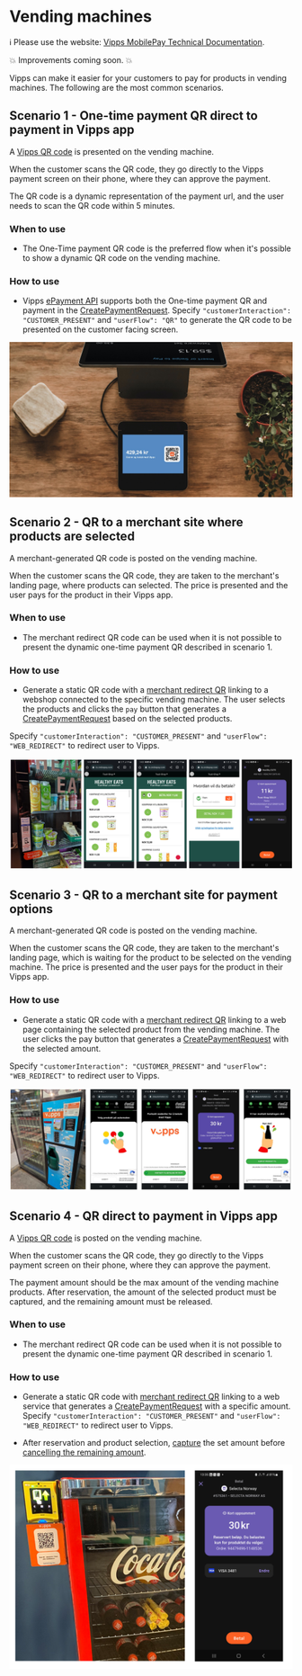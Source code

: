 <!-- START_METADATA
---
title: Vending machines
sidebar_label: Vending machines
sidebar_position: 80
pagination_next: null
pagination_prev: null
---
END_METADATA -->

# Vending machines

<!-- START_COMMENT -->

ℹ️ Please use the website:
[Vipps MobilePay Technical Documentation](https://vippsas.github.io/vipps-developer-docs/).

<!-- END_COMMENT -->

💥 Improvements coming soon. 💥


Vipps can make it easier for your customers to pay for products in vending machines.
The following are the most common scenarios.

## Scenario 1 - One-time payment QR direct to payment in Vipps app

A [Vipps QR code](https://vippsas.github.io/vipps-developer-docs/docs/APIs/qr-api/vipps-qr-one-time-payment-api-howitworks) is presented on the vending machine.

When the customer scans the QR code, they go directly to the Vipps payment screen on their phone, where they can approve the payment.

The QR code is a dynamic representation of the payment url, and the user needs to scan the QR code within 5 minutes.  

### When to use

* The One-Time payment QR code is the preferred flow when it's possible to show a dynamic QR code on the vending machine.

### How to use

* Vipps [ePayment API](https://vippsas.github.io/vipps-developer-docs/docs/APIs/epayment-api) supports both the One-time payment QR and payment in the [CreatePaymentRequest](https://vippsas.github.io/vipps-developer-docs/api/epayment#tag/CreatePayments).
Specify `"customerInteraction": "CUSTOMER_PRESENT"` and  `"userFlow": "QR"` to generate the QR code to be presented on the customer facing screen. 

![one_time_payment_qr](images/0_one_time_payment_qr.jpg)


## Scenario 2 - QR to a merchant site where products are selected

A merchant-generated QR code is posted on the vending machine.

When the customer scans the QR code,
they are taken to the merchant's landing page, where products can selected.
The price is presented and the user pays for the product in their Vipps app.

### When to use

* The merchant redirect QR code can be used when it is not possible to present the dynamic one-time payment QR described in scenario 1. 

### How to use

* Generate a static QR code with a [merchant redirect QR](https://vippsas.github.io/vipps-developer-docs/docs/APIs/qr-api/vipps-qr-api#merchant-redirect-qr-codes) linking to a webshop connected to the specific vending machine. The user selects the products and clicks the `pay` button that generates a [CreatePaymentRequest](https://vippsas.github.io/vipps-developer-docs/docs/APIs/epayment-api/getting-started#step-2---create-a-payment) based on the selected products.

Specify `"customerInteraction": "CUSTOMER_PRESENT"` and `"userFlow": "WEB_REDIRECT"` to redirect user to Vipps. 


![3_qr_to_landing_page_providing_selection](images/3_qr_to_landing_page_providing_selection.png)

## Scenario 3 - QR to a merchant site for payment options

A merchant-generated QR code is posted on the vending machine.

When the customer scans the QR code, they are taken to the merchant's landing page, which is waiting for the product to be selected on the vending machine.
The price is presented and the user pays for the product in their Vipps app.

### How to use

* Generate a static QR code with a [merchant redirect QR](https://vippsas.github.io/vipps-developer-docs/docs/APIs/qr-api/vipps-qr-api#merchant-redirect-qr-codes) linking to a web page containing the selected product from the vending machine. The user clicks the pay button that generates a [CreatePaymentRequest](https://vippsas.github.io/vipps-developer-docs/docs/APIs/epayment-api/getting-started#step-2---create-a-payment) with the selected amount.

Specify `"customerInteraction": "CUSTOMER_PRESENT"` and `"userFlow": "WEB_REDIRECT"` to redirect user to Vipps. 


![2_qr_to_landing_page_waiting_for_selection](images/2_qr_to_landing_page_waiting_for_selection.png)


## Scenario 4 - QR direct to payment in Vipps app

A [Vipps QR code](https://vippsas.github.io/vipps-developer-docs/docs/APIs/qr-api/vipps-qr-api#merchant-redirect-qr-codes) is posted on the vending machine.

When the customer scans the QR code, they go directly to the Vipps payment screen on their phone, where they can approve the payment.

The payment amount should be the max amount of the vending machine products. After reservation, the amount of the selected product must be captured, and the remaining amount must be released. 

### When to use

* The merchant redirect QR code can be used when it is not possible to present the dynamic one-time payment QR described in scenario 1. 

### How to use

* Generate a static QR code with [merchant redirect QR](https://vippsas.github.io/vipps-developer-docs/docs/APIs/qr-api/vipps-qr-api#merchant-redirect-qr-codes) linking to a web service that generates a [CreatePaymentRequest](https://vippsas.github.io/vipps-developer-docs/docs/APIs/epayment-api/getting-started#step-2---create-a-payment) with a specific amount.
Specify `"customerInteraction": "CUSTOMER_PRESENT"` and `"userFlow": "WEB_REDIRECT"` to redirect user to Vipps. 

* After reservation and product selection, [capture](https://vippsas.github.io/vipps-developer-docs/docs/APIs/epayment-api/modifications/capture) the set amount before [cancelling the remaining amount](https://vippsas.github.io/vipps-developer-docs/docs/APIs/epayment-api/modifications/cancel#cancel-after-a-partial-capture).


![qr_direct_to_payment](images/1_qr_direct_to_payment.png)

